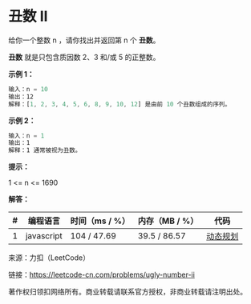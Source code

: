 # 丑数 II

给你一个整数 n ，请你找出并返回第 n 个 **丑数**。

**丑数** 就是只包含质因数 2、3 和/或 5 的正整数。

**示例 1：**

``` javascript
输入：n = 10
输出：12
解释：[1, 2, 3, 4, 5, 6, 8, 9, 10, 12] 是由前 10 个丑数组成的序列。
```

**示例 2：**

``` javascript
输入：n = 1
输出：1
解释：1 通常被视为丑数。
```

**提示：**

1 <= n <= 1690

**解答：**

**#**|**编程语言**|**时间（ms / %）**|**内存（MB / %）**|**代码**
--|--|--|--|--
1|javascript|104 / 47.69|39.5 / 86.57|[动态规划](./javascript/ac_v1.js)

来源：力扣（LeetCode）

链接：https://leetcode-cn.com/problems/ugly-number-ii

著作权归领扣网络所有。商业转载请联系官方授权，非商业转载请注明出处。
